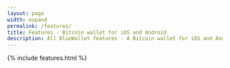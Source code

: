 ```yaml
---
layout: page
width: expand
permalink: /features/
title: Features - Bitcoin wallet for iOS and Android
description: All BlueWallet features - A Bitcoin wallet for iOS and Android
---
```


{% include features.html %}

